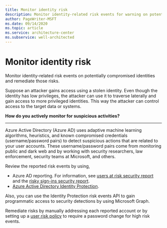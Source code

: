 ```yaml
---
title: Monitor identity risk
description: Monitor identity-related risk events for warning on potentially compromised identities and remediate those risks.
author: PageWriter-MSFT
ms.date: 09/14/2020
ms.topic: article
ms.service: architecture-center
ms.subservice: well-architected
---
```


# Monitor identity risk

Monitor identity-related risk events on potentially compromised identities and remediate those risks.

Suppose an attacker gains access using a stolen identity. Even though the identity has low privileges, the attacker can use it to traverse laterally and gain access to more privileged identities. This way the attacker can control access to the target data or systems.

**How do you actively monitor for suspicious activities?**
***

Azure Active Directory (Azure AD) uses adaptive machine learning algorithms, heuristics, and known compromised credentials (username/password pairs) to detect suspicious actions that are related to your user accounts. These username/password pairs come from monitoring public and dark web and by working with security researchers, law enforcement, security teams at Microsoft, and others. 

Review the reported risk events by using,

- Azure AD reporting. For information, see [users at risk security report](/azure/active-directory/reports-monitoring/concept-user-at-risk) and the [risky sign-ins security report](/azure/active-directory/reports-monitoring/concept-risky-sign-ins).
- [Azure Active Directory Identity Protection](/azure/active-directory/active-directory-identityprotection).


Also, you can use the Identity Protection risk events API to gain programmatic access to security detections by using Microsoft Graph.

Remediate risks by manually addressing each reported account or by setting up a [user risk policy](/azure/active-directory/identity-protection/howto-user-risk-policy) to require a password change for high risk events. 

